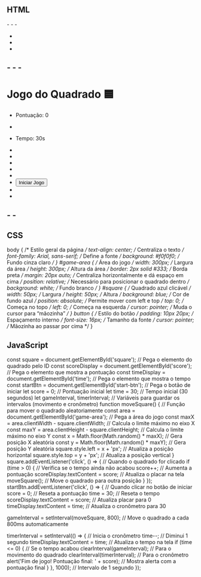## HTML
-<!DOCTYPE html> <!-- Define que o documento é HTML5 -->
-<html lang="pt-BR"> <!-- Início do documento HTML e define o idioma como português -->
-<head> <!-- Cabeçalho com configurações da página -->
-  <meta charset="UTF-8" /> <!-- Define o conjunto de caracteres para suportar acentos -->
-  <title>Jogo do Quadrado</title> <!-- Título que aparece na aba do navegador -->
-  <link rel="stylesheet" href="style.css"> <!-- Importa o arquivo CSS -->
-</head>
-<body> <!-- Início do corpo da página (parte visível) -->
-<h1>Jogo do Quadrado 🟦</h1> <!-- Título principal -->
-
-  <p>Pontuação: <span id="score">0</span></p> <!-- Exibe a pontuação atual dentro do span -->
-
-  <p>Tempo: <span id="time">30</span>s</p> <!-- Exibe o tempo restante -->
-
-  <div id="game-area"> <!-- Área onde o quadrado se moverá -->
-    <div id="square"></div> <!-- Quadrado azul que será clicado -->
-  </div>
-
-  <button id="start-btn">Iniciar Jogo</button> <!-- Botão para iniciar o jogo -->
-
-  <script src="script.js"></script> <!-- Importa o código JavaScript -->
-</body>
-</html> <!-- Fim do documento -->
-
## CSS
body { /* Estilo geral da página */
  text-align: center; /* Centraliza o texto */
  font-family: Arial, sans-serif; /* Define a fonte */
  background: #f0f0f0; /* Fundo cinza claro */
}
#game-area { /* Área do jogo */
  width: 300px; /* Largura da área */
  height: 300px; /* Altura da área */
  border: 2px solid #333; /* Borda preta */
  margin: 20px auto; /* Centraliza horizontalmente e dá espaço em cima */
  position: relative; /* Necessário para posicionar o quadrado dentro */
  background: white; /* Fundo branco */
}
#square { /* Quadrado azul clicável */
  width: 50px; /* Largura */
  height: 50px; /* Altura */
  background: blue; /* Cor de fundo azul */
  position: absolute; /* Permite mover com left e top */
  top: 0; /* Começa no topo */
  left: 0; /* Começa na esquerda */
  cursor: pointer; /* Muda o cursor para “mãozinha” */
}
button { /* Estilo do botão */
  padding: 10px 20px; /* Espaçamento interno */
  font-size: 16px; /* Tamanho da fonte */
  cursor: pointer; /* Mãozinha ao passar por cima */
}

## JavaScript
const square = document.getElementById('square'); // Pega o elemento do quadrado pelo ID
const scoreDisplay = document.getElementById('score'); // Pega o elemento que mostra a pontuação
const timeDisplay = document.getElementById('time'); // Pega o elemento que mostra o tempo
const startBtn = document.getElementById('start-btn'); // Pega o botão de iniciar
let score = 0; // Pontuação inicial
let time = 30; // Tempo inicial (30 segundos)
let gameInterval, timerInterval; // Variáveis para guardar os intervalos (movimento e cronômetro)
function moveSquare() { // Função para mover o quadrado aleatoriamente
  const area = document.getElementById('game-area'); // Pega a área do jogo
  const maxX = area.clientWidth - square.clientWidth; // Calcula o limite máximo no eixo X
  const maxY = area.clientHeight - square.clientHeight; // Calcula o limite máximo no eixo Y
  const x = Math.floor(Math.random() * maxX); // Gera posição X aleatória
  const y = Math.floor(Math.random() * maxY); // Gera posição Y aleatória
  square.style.left = x + 'px'; // Atualiza a posição horizontal
  square.style.top = y + 'px'; // Atualiza a posição vertical
}
square.addEventListener('click', () => { // Quando o quadrado for clicado
  if (time > 0) { // Verifica se o tempo ainda não acabou
    score++; // Aumenta a pontuação
    scoreDisplay.textContent = score; // Atualiza o placar na tela
    moveSquare(); // Move o quadrado para outra posição
  }
});
startBtn.addEventListener('click', () => { // Quando clicar no botão de iniciar
  score = 0; // Reseta a pontuação
  time = 30; // Reseta o tempo
  scoreDisplay.textContent = score; // Atualiza placar para 0
  timeDisplay.textContent = time; // Atualiza o cronômetro para 30

  gameInterval = setInterval(moveSquare, 800); // Move o quadrado a cada 800ms automaticamente

  timerInterval = setInterval(() => { // Inicia o cronômetro
    time--; // Diminui 1 segundo
    timeDisplay.textContent = time; // Atualiza o tempo na tela
    if (time <= 0) { // Se o tempo acabou
      clearInterval(gameInterval); // Para o movimento do quadrado
      clearInterval(timerInterval); // Para o cronômetro
      alert('Fim de jogo! Pontuação final: ' + score); // Mostra alerta com a pontuação final
    }
  }, 1000); // Intervalo de 1 segundo
});





